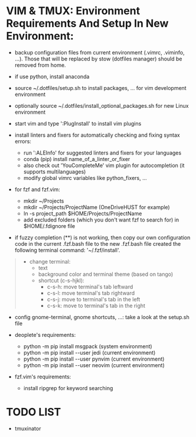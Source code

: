 # VIM & TMUX: Environment Requirements And Setup In New Environment:

- backup configuration files from current environment (.vimrc, .viminfo, ...).
Those that will be replaced by stow (dotfiles manager) should be removed from
home.

- if use python, install anaconda

- source ~/.dotfiles/setup.sh to install packages, ... for vim development
environment
- optionally source ~/.dotfiles/install_optional_packages.sh for new Linux
environment

- start vim and type ':PlugInstall' to install vim plugins

- install linters and fixers for automatically checking and fixing syntax
errors:
    + run ':ALEInfo' for suggested linters and fixers for your languages
    + conda (pip) install name_of_a_linter_or_fixer
    + also check out 'YouCompleteMe' vim plugin for autocompletion (it supports
multilanguages)
    + modify global vimrc variables like python_fixers, ...

- for fzf and fzf.vim:
    + mkdir ~/Projects
    + mkdir ~/Projects/ProjectName (OneDriveHUST for example)
    + ln -s project_path $HOME/Projects/ProjectName
    + add excluded folders (which you don't want fzf to search for) in
    $HOME/.fdignore file

- if fuzzy completion (**) is not working, then copy our own configuration code
in the current .fzf.bash file to the new .fzf.bash file created the following
terminal command: '~/.fzf/install'.

> - change terminal:
>     + text
>     + background color and terminal theme (based on tango)
>     + shortcut (c-s-hjkl):
>         + c-s-h: move terminal's tab leftward
>         + c-s-l: move terminal's tab rightward
>         + c-s-j: move to terminal's tab in the left
>         + c-s-k: move to terminal's tab in the right
- config gnome-terminal, gnome shortcuts, ...: take a look at the setup.sh file

- deoplete's requirements:
    + python -m pip install msgpack (system environment)
    + python -m pip install --user jedi (current environment)
    + python -m pip install --user pynvim (current environment)
    + python -m pip install --user neovim (current environment)

- fzf.vim's requirements:
    + install ripgrep for keyword searching

# TODO LIST

- tmuxinator
